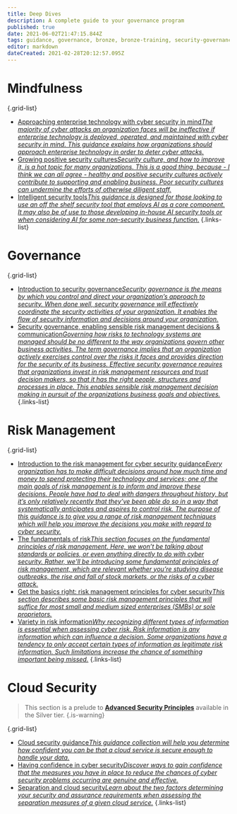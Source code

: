 ```yaml
---
title: Deep Dives
description: A complete guide to your governance program
published: true
date: 2021-06-02T21:47:15.844Z
tags: guidance, governance, bronze, bronze-training, security-governance
editor: markdown
dateCreated: 2021-02-28T20:12:57.095Z
---
```



# Mindfulness
{.grid-list}
- [Approaching enterprise technology with cyber security in mind*The majority of cyber attacks an organization faces will be ineffective if enterprise technology is deployed, operated, and maintained with cyber security in mind. This guidance explains how organizations should approach enterprise technology in order to deter cyber attacks.*](/bronze-training/background-topics/enterprise-technology-security)
- [Growing positive security cultures*Security culture, and how to improve it, is a hot topic for many organizations. This is a good thing, because - I think we can all agree - healthy and positive security cultures actively contribute to supporting and enabling business. Poor security cultures can undermine the efforts of otherwise diligent staff.*](/bronze-training/background-topics/topic-culture)
- [Intelligent security tools*This guidance is designed for those looking to use an off the shelf security tool that employs AI as a core component. It may also be of use to those developing in-house AI security tools or when considering AI for some non-security business function.*](/bronze-training/background-topics/intelligent-security-tools)
{.links-list}
# Governance
{.grid-list}
- [Introduction to security governance*Security governance is the means by which you control and direct your organization’s approach to security. When done well, security governance will effectively coordinate the security activities of your organization. It enables the flow of security information and decisions around your organization.*](/bronze-training/background-topics/governance-1-intro)
- [Security governance, enabling sensible risk management decisions & communication*Governing how risks to technology systems are managed should be no different to the way organizations govern other business activities. The term governance implies that an organization actively exercises control over the risks it faces and provides direction for the security of its business. Effective security governance requires that organizations invest in risk management resources and trust decision makers, so that it has the right people, structures and processes in place. This enables sensible risk management decision making in pursuit of the organizations business goals and objectives.*](/bronze-training/background-topics/governance-2-comms)
{.links-list}
# Risk Management
{.grid-list}
- [Introduction to the risk management for cyber security guidance*Every organization has to make difficult decisions around how much time and money to spend protecting their technology and services; one of the main goals of risk management is to inform and improve these decisions. People have had to deal with dangers throughout history, but it’s only relatively recently that they’ve been able do so in a way that systematically anticipates and aspires to control risk. The purpose of this guidance is to give you a range of risk management techniques which will help you improve the decisions you make with regard to cyber security.*](/bronze-training/background-topics/risk-1-intro)
- [The fundamentals of risk*This section focuses on the fundamental principles of risk management. Here, we won’t be talking about standards or policies, or even anything directly to do with cyber security. Rather, we'll be introducing some fundamental principles of risk management, which are relevant whether you’re studying disease outbreaks, the rise and fall of stock markets, or the risks of a cyber attack.*](/bronze-training/background-topics/risk-2-fundamentals)
- [Get the basics right: risk management principles for cyber security*This section describes some basic risk management principles that will suffice for most small and medium sized enterprises (SMBs) or sole proprietors.*](/bronze-training/background-topics/risk-3-principles)
- [Variety in risk information*Why recognizing different types of information is essential when assessing cyber risk. Risk information is any information which can influence a decision. Some organizations have a tendency to only accept certain types of information as legitimate risk information. Such limitations increase the chance of something important being missed.*](/bronze-training/background-topics/risk-4-riskinfo)
{.links-list}
# Cloud Security 
> This section is a prelude to **[Advanced Security Principles](/silver-training)** available in the Silver tier. 
{.is-warning}

{.grid-list}
- [Cloud security guidance*This guidance collection will help you determine how confident you can be that a cloud service is secure enough to handle your data.*](/bronze-training/background-topics/cloud-security-1-intro)
- [Having confidence in cyber security*Discover ways to gain confidence that the measures you have in place to reduce the chances of cyber security problems occurring are genuine and effective.*](/bronze-training/background-topics/cloud-security-2-confidence)
- [Separation and cloud security*Learn about the two factors determining your security and assurance requirements when assessing the separation measures of a given cloud service.*](/bronze-training/background-topics/cloud-security-3-separation)
{.links-list}